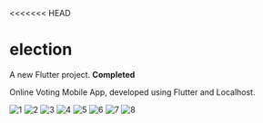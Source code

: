 <<<<<<< HEAD
# election

A new Flutter project.
**Completed**


Online Voting Mobile App, developed using Flutter and Localhost.

![1](https://github.com/sanisaa/Online-Voting-System/assets/71261641/f79de24f-9342-4633-aa52-618971fa741c) ![2](https://github.com/sanisaa/Online-Voting-System/assets/71261641/7f972b69-d99e-4d65-9c27-8fad8959c002) ![3](https://github.com/sanisaa/Online-Voting-System/assets/71261641/90538714-7999-4904-ab97-f8d2de9e7818)
![4](https://github.com/sanisaa/Online-Voting-System/assets/71261641/18e41088-69a4-43b3-8db3-5115e56d8823) ![5](https://github.com/sanisaa/Online-Voting-System/assets/71261641/1e46b17d-330f-4c36-bb2e-03217db4999e) ![6](https://github.com/sanisaa/Online-Voting-System/assets/71261641/83113601-696a-4bb0-b3b8-d02872062c5f)
![7](https://github.com/sanisaa/Online-Voting-System/assets/71261641/1240ffc9-9a3b-45c4-ba96-67c2c4a7672a)    ![8](https://github.com/sanisaa/Online-Voting-System/assets/71261641/f5a6f528-491c-4252-b148-2aca9267e9fb)

